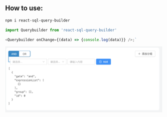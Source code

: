 ## How to use:

```bash
npm i react-sql-query-builder
```

```js
import Querybuilder from 'react-sql-query-builder'
```

```js
<Querybuilder onChange={(data) => {console.log(data)}} />;`
```

<img src="assets/img/demo.png">
